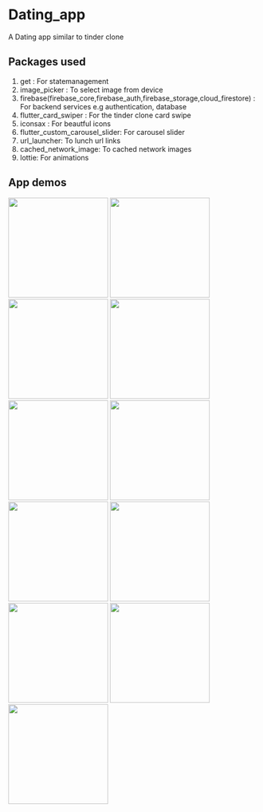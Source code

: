 # Dating_app

A Dating app similar to tinder clone


## Packages used

1. get : For statemanagement
2. image_picker : To select image from device
3. firebase(firebase_core,firebase_auth,firebase_storage,cloud_firestore) : For backend services e.g authentication, database
4. flutter_card_swiper : For the tinder clone card swipe
5. iconsax : For beautful icons
6. flutter_custom_carousel_slider: For carousel slider
7. url_launcher: To lunch url links
8. cached_network_image: To cached network images
9. lottie: For animations

## App demos

 <img src='https://github.com/Tosin2289/Dating-app/assets/66890167/bcf3a345-ea95-4ca0-8502-c3e0bb1b1579' width='200'>
<img src='https://github.com/Tosin2289/Dating-app/assets/66890167/92747039-b37d-4bf7-bf2c-1e8eb8caa5ea' width='200'>
 <img src='https://github.com/Tosin2289/Dating-app/assets/66890167/fb3563bb-914e-44c5-ae59-1cd061c46cfa' width='200'>
<img src='https://github.com/Tosin2289/Dating-app/assets/66890167/23c74eae-83b9-44f7-b5a8-d1203cb4fab3' width='200'>
<img src='https://github.com/Tosin2289/Dating-app/assets/66890167/b233d606-6e97-47f8-9891-1fe1c60649c8' width='200'>
<img src='https://github.com/Tosin2289/Dating-app/assets/66890167/756d5259-8cd8-4037-9bcd-2c07a4fcd816' width='200'>
<img src='https://github.com/Tosin2289/Dating-app/assets/66890167/e77bcac7-8e72-4916-b458-299228c4c077' width='200'>
<img src='https://github.com/Tosin2289/Dating-app/assets/66890167/ceb43c7f-e1fc-457a-953c-6b117f3f2959' width='200'>
<img src='https://github.com/Tosin2289/Dating-app/assets/66890167/3c61195c-0dd2-4a7a-9791-d054bd774be4' width='200'>
<img src='https://github.com/Tosin2289/Dating-app/assets/66890167/3bd20c9d-bf17-4139-b70b-5d00cd8b14d8' width='200'>
<img src='https://github.com/Tosin2289/Dating-app/assets/66890167/e5a932ec-3671-4ed0-bca5-32994a9125ea' width='200'>
   

